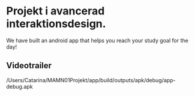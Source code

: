 # Projekt i avancerad interaktionsdesign.
We have built an android app that helps you reach your study goal for the day!

## Videotrailer 
/Users/Catarina/MAMN01Projekt/app/build/outputs/apk/debug/app-debug.apk

